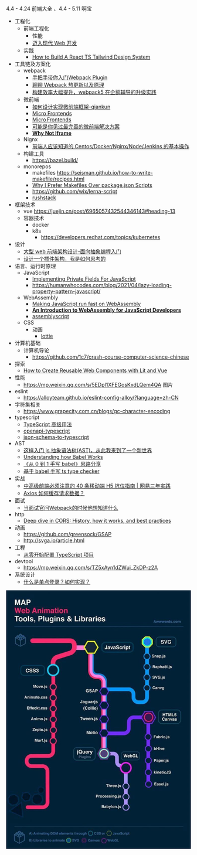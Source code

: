 4.4 - 4.24 前端大全 、4.4 - 5.11 啊宝

- 工程化
  - 前端工程化
    - 性能
    - [迈入现代 Web 开发](https://mp.weixin.qq.com/s/sTa5RisOhHu3TXlWjkVltw)
  - 实践
    - [How to Build A React TS Tailwind Design System](https://dev.to/hamatoyogi/how-to-build-a-react-ts-tailwind-design-system-1ppi#a-cautionary-start)
- 工具链及方案化
  - webpack
    - [手把手带你入门Webpack Plugin](https://mp.weixin.qq.com/s/8oDENjCOsXxlA2fyuIN4GA)
    - [聊聊 Webpack 热更新以及原理](https://mp.weixin.qq.com/s/oXzsXIumOmg45SOOCsevQQ)
    - [构建效率大幅提升，webpack5 在企鹅辅导的升级实践](https://mp.weixin.qq.com/s/e2BETHLP5YeUIYWbXo0a8g)
  - 微前端
    - [如何设计实现微前端框架-qiankun](https://mp.weixin.qq.com/s/zbg8B6F_QcN8oV4E6IB88A)
    - [Micro Frontends](https://martinfowler.com/articles/micro-frontends.html)
    - [Micro Frontends](http://micro-frontends.org/)
    - [可能是你见过最完善的微前端解决方案](https://zhuanlan.zhihu.com/p/78362028)
    - [**Why Not Iframe**](https://www.yuque.com/kuitos/gky7yw/gesexv)
  - Nignx
    - [前端人应该知道的 Centos/Docker/Nginx/Node/Jenkins 的基本操作](https://mp.weixin.qq.com/s/LSAYtaV-8hfPDjnzomMQgA)
  - 构建工具
    - https://bazel.build/
  - monorepos
    - makefiles https://seisman.github.io/how-to-write-makefile/recipes.html
    - [Why I Prefer Makefiles Over package.json Scripts](https://spin.atomicobject.com/2021/03/22/makefiles-vs-package-json-scripts/?utm_source=ESnextNews.com&utm_medium=Weekly+Newsletter&utm_campaign=2021-04-13)
    - https://github.com/wix/lerna-script
    - [rushstack](https://github.com/microsoft/rushstack)
- 框架技术
  - vue
    https://juejin.cn/post/6965057432544346143#heading-13
  - 容器技术
    - docker
    - k8s
      - https://developers.redhat.com/topics/kubernetes
- 设计
  - [大型 web 前端架构设计-面向抽象编程入门](https://mp.weixin.qq.com/s/hqcWFluZ6Jaf6WukxjT1-w)
  - [设计一个插件架构，我是如何思考的](https://mp.weixin.qq.com/s/dgz1cuNWBKw7vjUTeWhYNQ)
- 语言、运行时原理
  - JavaScript
    - [Implementing Private Fields For JavaScript](https://www.mgaudet.ca/technical/2021/5/4/implementing-private-fields-for-javascript)
    - https://humanwhocodes.com/blog/2021/04/lazy-loading-property-pattern-javascript/
  - WebAssembly
    - [Making JavaScript run fast on WebAssembly](https://bytecodealliance.org/articles/making-javascript-run-fast-on-webassembly?utm_source=ESnextNews.com&utm_medium=Weekly+Newsletter&utm_campaign=2021-06-08)
    - [**An Introduction to WebAssembly for JavaScript Developers**](https://pascalpares.appspot.ovh/webassembly-for-javascript-developers/?utm_source=ESnextNews.com&utm_medium=Weekly+Newsletter&utm_campaign=2021-06-08)
    - [assemblyscript](https://github.com/AssemblyScript/assemblyscript)
  - CSS
    - 动画
      - [lottie](http://airbnb.io/lottie/#/README)
- 计算机基础
  - 计算机导论
    - https://github.com/1c7/crash-course-computer-science-chinese
- 探索
  - [How to Create Reusable Web Components with Lit and Vue](https://dval.dev/blog/lit-web-components-tutorial/)
- 性能
  - https://mp.weixin.qq.com/s/5EDpl1XFEGosKxdLQem4QA 图片
- eslint
  - https://alloyteam.github.io/eslint-config-alloy/?language=zh-CN
- 字符集相关
  - https://www.grapecity.com.cn/blogs/gc-character-encoding
- typescript
  - [TypeScript 高级用法](https://mp.weixin.qq.com/s/J_tH6r4LzlmlTQ771u_IyQ)
  - [openapi-typescript](https://github.com/drwpow/openapi-typescript)
  - [json-schema-to-typescript](https://github.com/bcherny/json-schema-to-typescript)
- AST
  - [这样入门 js 抽象语法树(AST)，从此我来到了一个新世界](https://mp.weixin.qq.com/s/iAApf1IcOe0sb3Uto6X3KA)
  - [Understanding how Babel Works](https://medium.com/aia-sg-techblog/understanding-how-babel-works-d6ca363bce1e)
  - [《从 0 到 1 手写 babel》思路分享](https://zhuanlan.zhihu.com/p/372779553)
  - [基于 babel 手写 ts type checker](https://zhuanlan.zhihu.com/p/370759674)
- 实战
  - [中高级前端必须注意的 40 条移动端 H5 坑位指南 | 网易三年实践](https://mp.weixin.qq.com/s/921YtuKTJRE-Pz2WF5OQOg)
  - [Axios 如何缓存请求数据？](https://mp.weixin.qq.com/s/NfyxtWUzjHh6ucXvBF9B4Q)
- 面试
  - [当面试官问Webpack的时候他想知道什么](https://mp.weixin.qq.com/s/2-zNlGrKUngWdQNvlcgESw)
- http
  - [Deep dive in CORS: History, how it works, and best practices](https://ieftimov.com/post/deep-dive-cors-history-how-it-works-best-practices/)
- 动画
  - https://github.com/greensock/GSAP
  - http://svga.io/article.html
- 工程
  - [从零开始配置 TypeScript 项目](https://juejin.cn/post/6856410900577026061#heading-0)
- devtool
  - https://mp.weixin.qq.com/s/TZ5xAyn1dZWui_ZkDP-z2A
- 系统设计
  - [什么是单点登录？如何实现？](https://mp.weixin.qq.com/s/a9VLbs555jCtNr0gJPOMpg)



<img src="./images/image-20210511100718498.png" alt="image-20210511100718498" style="zoom:80%;" />